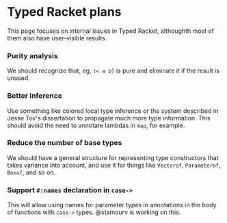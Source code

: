 # Typed Racket plans

This page focuses on internal issues in Typed Racket, althoughth most of them also have user-visible results.

### Purity analysis

We should recognize that, eg,  `(< a b)` is pure and eliminate it if the result is unused.

### Better inference

Use something like colored local type inference or the system described in Jesse Tov's dissertation to propagate much more type information.  This should avoid the need to annotate lambdas in `map`, for example.

### Reduce the number of base types

We should have a general structure for representing type constructors that takes variance into account, and use it for things like `Vectorof`, `Parameterof`, `Boxof`, and so on.

### Support `#:names` declaration in `case->`

This will allow using names for parameter types in annotations in the body of functions with `case->` types.  @stamourv is working on this.